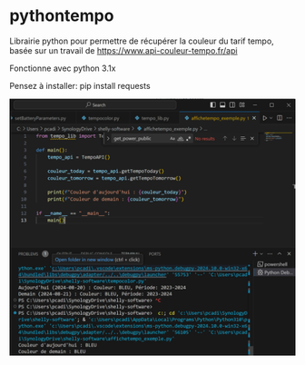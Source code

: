 # pythontempo
Librairie python pour permettre de récupérer la couleur du tarif tempo, basée sur un travail de https://www.api-couleur-tempo.fr/api

Fonctionne avec python 3.1x

Pensez à installer: pip install requests

<img src="https://github.com/ccadic/pythontempo/blob/main/tempolib.jpg">
